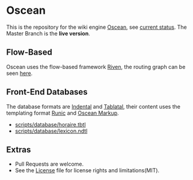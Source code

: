 # Oscean

This is the repository for the wiki engine [Oscean](http://wiki.xxiivv.com/), see [current status](http://wiki.xxiivv.com/Status). The Master Branch is the **live version**.

## Flow-Based

Oscean uses the flow-based framework [Riven](https://github.com/XXIIVV/Riven), the routing graph can be seen [here](http://wiki.xxiivv.com/riven.html).

## Front-End Databases

The database formats are [Indental](https://wiki.xxiivv.com/Indental) and [Tablatal](https://wiki.xxiivv.com/Tablatal), their content uses the templating format [Runic](https://wiki.xxiivv.com/Runic) and [Oscean Markup](https://wiki.xxiivv.com/Markup).

- [scripts/database/horaire.tbtl](https://github.com/XXIIVV/Oscean/blob/master/scripts/database/horaire.tbtl)
- [scripts/database/lexicon.ndtl](https://github.com/XXIIVV/Oscean/blob/master/scripts/database/lexicon.ndtl)

## Extras

- Pull Requests are welcome.
- See the [License](LICENSE.md) file for license rights and limitations(MIT).
